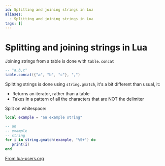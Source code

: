 ```yaml
---
id: Splitting and joining strings in Lua
aliases:
  - Splitting and joining strings in Lua
tags: []
---
```


# Splitting and joining strings in Lua

Joining strings from a table is done with `table.concat`

```lua
-- "a,b,c"
table.concat({"a", "b", "c"}, ",")
```

Splitting strings is done using `string.gmatch`, it's a bit different than usual, it:

- Returns an iterator, rather than a table
- Takes in a pattern of all the characters that are NOT the delimiter

Split on whitespace:

```lua
local example = "an example string"

-- an
-- example
-- string
for i in string.gmatch(example, "%S+") do
   print(i)
end
```

[From lua-users.org](http://lua-users.org/wiki/SplitJoin)
